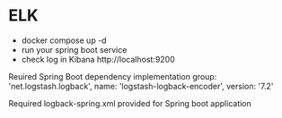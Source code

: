 # ELK

- docker compose up -d
- run your spring boot service
- check log in Kibana http://localhost:9200

Reuired Spring Boot dependency
implementation group: 'net.logstash.logback', name: 'logstash-logback-encoder', version: '7.2'

Required logback-spring.xml provided for Spring boot application
